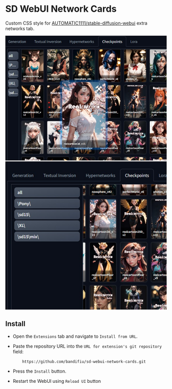 # SD WebUI Network Cards

Custom CSS style for [AUTOMATIC1111/stable-diffusion-webui](https://github.com/AUTOMATIC1111/stable-diffusion-webui.git) extra networks tab. 


![Prompt example](./.github/network-cards.jpg)
![Prompt example](./.github/network-cards-dir.jpg)

## Install

* Open the `Extensions` tab and navigate to `Install from URL`.
* Paste the repository URL into the `URL for extension's git repository` field:  
    ```
        https://github.com/bandifiu/sd-webui-network-cards.git
    ```    

* Press the `Install` button.    
* Restart the WebUI using `Reload UI` button